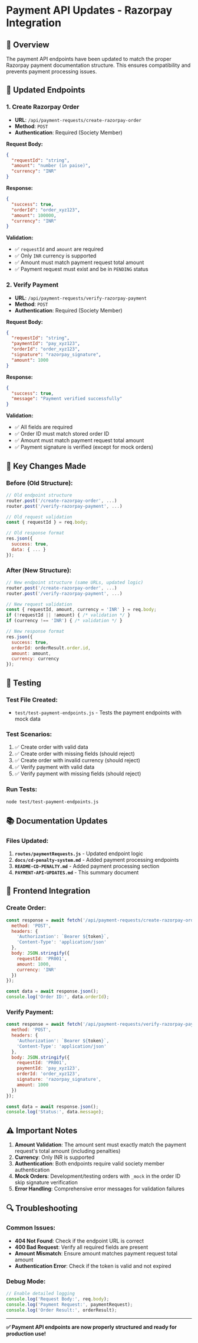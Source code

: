 # Payment API Updates - Razorpay Integration

## 🎯 Overview
The payment API endpoints have been updated to match the proper Razorpay payment documentation structure. This ensures compatibility and prevents payment processing issues.

## 📍 Updated Endpoints

### 1. Create Razorpay Order
- **URL**: `/api/payment-requests/create-razorpay-order`
- **Method**: `POST`
- **Authentication**: Required (Society Member)

**Request Body:**
```json
{
  "requestId": "string",
  "amount": "number (in paise)",
  "currency": "INR"
}
```

**Response:**
```json
{
  "success": true,
  "orderId": "order_xyz123",
  "amount": 100000,
  "currency": "INR"
}
```

**Validation:**
- ✅ `requestId` and `amount` are required
- ✅ Only `INR` currency is supported
- ✅ Amount must match payment request total amount
- ✅ Payment request must exist and be in `PENDING` status

### 2. Verify Payment
- **URL**: `/api/payment-requests/verify-razorpay-payment`
- **Method**: `POST`
- **Authentication**: Required (Society Member)

**Request Body:**
```json
{
  "requestId": "string",
  "paymentId": "pay_xyz123",
  "orderId": "order_xyz123",
  "signature": "razorpay_signature",
  "amount": 1000
}
```

**Response:**
```json
{
  "success": true,
  "message": "Payment verified successfully"
}
```

**Validation:**
- ✅ All fields are required
- ✅ Order ID must match stored order ID
- ✅ Amount must match payment request total amount
- ✅ Payment signature is verified (except for mock orders)

## 🔧 Key Changes Made

### Before (Old Structure):
```javascript
// Old endpoint structure
router.post('/create-razorpay-order', ...)
router.post('/verify-razorpay-payment', ...)

// Old request validation
const { requestId } = req.body;

// Old response format
res.json({
  success: true,
  data: { ... }
});
```

### After (New Structure):
```javascript
// New endpoint structure (same URLs, updated logic)
router.post('/create-razorpay-order', ...)
router.post('/verify-razorpay-payment', ...)

// New request validation
const { requestId, amount, currency = 'INR' } = req.body;
if (!requestId || !amount) { /* validation */ }
if (currency !== 'INR') { /* validation */ }

// New response format
res.json({
  success: true,
  orderId: orderResult.order.id,
  amount: amount,
  currency: currency
});
```

## 🧪 Testing

### Test File Created:
- `test/test-payment-endpoints.js` - Tests the payment endpoints with mock data

### Test Scenarios:
1. ✅ Create order with valid data
2. ✅ Create order with missing fields (should reject)
3. ✅ Create order with invalid currency (should reject)
4. ✅ Verify payment with valid data
5. ✅ Verify payment with missing fields (should reject)

### Run Tests:
```bash
node test/test-payment-endpoints.js
```

## 📚 Documentation Updates

### Files Updated:
1. **`routes/paymentRequests.js`** - Updated endpoint logic
2. **`docs/cd-penalty-system.md`** - Added payment processing endpoints
3. **`README-CD-PENALTY.md`** - Added payment processing section
4. **`PAYMENT-API-UPDATES.md`** - This summary document

## 🚀 Frontend Integration

### Create Order:
```javascript
const response = await fetch('/api/payment-requests/create-razorpay-order', {
  method: 'POST',
  headers: {
    'Authorization': `Bearer ${token}`,
    'Content-Type': 'application/json'
  },
  body: JSON.stringify({
    requestId: 'PR001',
    amount: 1000,
    currency: 'INR'
  })
});

const data = await response.json();
console.log('Order ID:', data.orderId);
```

### Verify Payment:
```javascript
const response = await fetch('/api/payment-requests/verify-razorpay-payment', {
  method: 'POST',
  headers: {
    'Authorization': `Bearer ${token}`,
    'Content-Type': 'application/json'
  },
  body: JSON.stringify({
    requestId: 'PR001',
    paymentId: 'pay_xyz123',
    orderId: 'order_xyz123',
    signature: 'razorpay_signature',
    amount: 1000
  })
});

const data = await response.json();
console.log('Status:', data.message);
```

## ⚠️ Important Notes

1. **Amount Validation**: The amount sent must exactly match the payment request's total amount (including penalties)
2. **Currency**: Only INR is supported
3. **Authentication**: Both endpoints require valid society member authentication
4. **Mock Orders**: Development/testing orders with `_mock` in the order ID skip signature verification
5. **Error Handling**: Comprehensive error messages for validation failures

## 🔍 Troubleshooting

### Common Issues:
- **404 Not Found**: Check if the endpoint URL is correct
- **400 Bad Request**: Verify all required fields are present
- **Amount Mismatch**: Ensure amount matches payment request total amount
- **Authentication Error**: Check if the token is valid and not expired

### Debug Mode:
```javascript
// Enable detailed logging
console.log('Request Body:', req.body);
console.log('Payment Request:', paymentRequest);
console.log('Order Result:', orderResult);
```

---

**✅ Payment API endpoints are now properly structured and ready for production use!**
